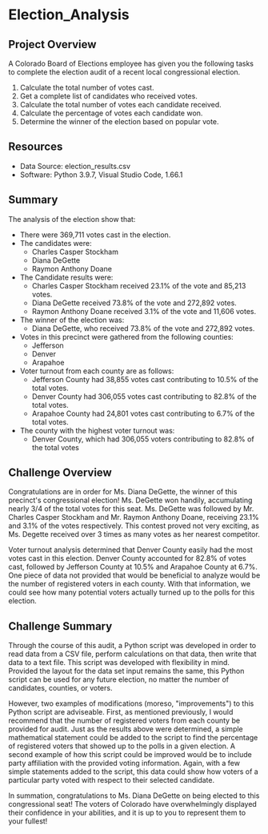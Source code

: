 # Election_Analysis

## Project Overview
A Colorado Board of Elections employee has given you the following tasks to complete the election audit of a recent local congressional election.

1. Calculate the total number of votes cast.
2. Get a complete list of candidates who received votes.
3. Calculate the total number of votes each candidate received.
4. Calculate the percentage of votes each candidate won.
5. Determine the winner of the election based on popular vote.

## Resources
- Data Source: election_results.csv
- Software: Python 3.9.7, Visual Studio Code, 1.66.1

## Summary
The analysis of the election show that:
- There were 369,711 votes cast in the election.
- The candidates were:
    - Charles Casper Stockham
    - Diana DeGette
    - Raymon Anthony Doane
- The Candidate results were:
    - Charles Casper Stockham received 23.1% of the vote and 85,213 votes.
    - Diana DeGette received 73.8% of the vote and 272,892 votes.
    - Raymon Anthony Doane received 3.1% of the vote and 11,606 votes.
- The winner of the election was:
    - Diana DeGette, who received 73.8% of the vote and 272,892 votes.
- Votes in this precinct were gathered from the following counties:
    - Jefferson
    - Denver
    - Arapahoe
 - Voter turnout from each county are as follows:
    - Jefferson County had 38,855 votes cast contributing to 10.5% of the total votes.
    - Denver County had 306,055 votes cast contributing to 82.8% of the total votes.
    - Arapahoe County had 24,801 votes cast contributing to 6.7% of the total votes.
 - The county with the highest voter turnout was:
    - Denver County, which had 306,055 voters contributing to 82.8% of the total votes

## Challenge Overview
Congratulations are in order for Ms. Diana DeGette, the winner of this precinct's congressional election! Ms. DeGette won handily, accumulating nearly 3/4 of the total votes for this seat. Ms. DeGette was followed by Mr. Charles Casper Stockham and Mr. Raymon Anthony Doane, receiving 23.1% and 3.1% of the votes respectively. This contest proved not very exciting, as Ms. Degette received over 3 times as many votes as her nearest competitor.

Voter turnout analysis determined that Denver County easily had the most votes cast in this election. Denver County accounted for 82.8% of votes cast, followed by Jefferson County at 10.5% and Arapahoe County at 6.7%. One piece of data not provided that would be beneficial to analyze would be the number of registered voters in each county. With that information, we could see how many potential voters actually turned up to the polls for this election.

## Challenge Summary
Through the course of this audit, a Python script was developed in order to read data from a CSV file, perform calculations on that data, then write that data to a text file. This script was developed with flexibility in mind. Provided the layout for the data set input remains the same, this Python script can be used for any future election, no matter the number of candidates, counties, or voters.

However, two examples of modifications (moreso, "improvements") to this Python script are adviseable. First, as mentioned previously, I would recommend that the number of registered voters from each county be provided for audit. Just as the results above were determined, a simple mathematical statement could be added to the script to find the percentage of registered voters that showed up to the polls in a given election. A second example of how this script could be improved would be to include party affiliation with the provided voting information. Again, with a few simple statements added to the script, this data could show how voters of a particular party voted with respect to their selected candidate.

In summation, congratulations to Ms. Diana DeGette on being elected to this congressional seat! The voters of Colorado have overwhelmingly displayed their confidence in your abilities, and it is up to you to represent them to your fullest!


